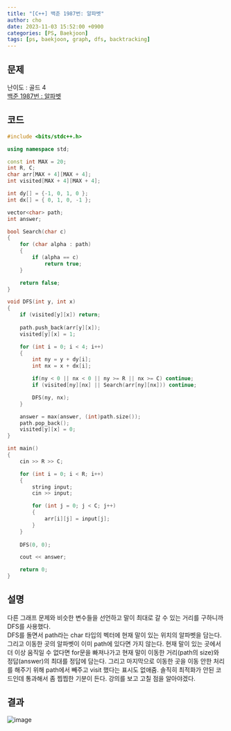 ```yaml
---
title: "[C++] 백준 1987번: 알파벳"
author: cho
date: 2023-11-03 15:52:00 +0900
categories: [PS, Baekjoon]
tags: [ps, baekjoon, graph, dfs, backtracking]
---
```


## 문제
난이도 : 골드 4  
[백준 1987번 : 알파벳](https://www.acmicpc.net/problem/1987/)  

## 코드
```C++
#include <bits/stdc++.h>

using namespace std;

const int MAX = 20;
int R, C;
char arr[MAX + 4][MAX + 4];
int visited[MAX + 4][MAX + 4];

int dy[] = {-1, 0, 1, 0 };
int dx[] = { 0, 1, 0, -1 };

vector<char> path;
int answer;

bool Search(char c)
{
    for (char alpha : path)
    {
        if (alpha == c)
            return true;
    }

    return false;
}

void DFS(int y, int x)
{
    if (visited[y][x]) return;
    
    path.push_back(arr[y][x]);
    visited[y][x] = 1;

    for (int i = 0; i < 4; i++)
    {
        int ny = y + dy[i];
        int nx = x + dx[i];

        if(ny < 0 || nx < 0 || ny >= R || nx >= C) continue;
        if (visited[ny][nx] || Search(arr[ny][nx])) continue;

        DFS(ny, nx);
    }

    answer = max(answer, (int)path.size());
    path.pop_back();
    visited[y][x] = 0;
}

int main()
{
    cin >> R >> C;

    for (int i = 0; i < R; i++)
    {
        string input;
        cin >> input;

        for (int j = 0; j < C; j++)
        {
            arr[i][j] = input[j];
        }
    }
    
    DFS(0, 0);

    cout << answer;

    return 0;
}
```
## 설명
다른 그래프 문제와 비슷한 변수들을 선언하고 말이 최대로 갈 수 있는 거리를 구하니까 DFS를 사용했다.  
DFS를 돌면서 path라는 char 타입의 벡터에 현재 말이 있는 위치의 알파벳을 담는다. 그리고 이동한 곳의 알파벳이 이미 path에 있다면 가지 않는다. 현재 말이 있는 곳에서 더 이상 움직일 수 없다면 for문을 빠져나가고 현재 말이 이동한 거리(path의 size)와 정답(answer)의 최대를 정답에 담는다. 그리고 마지막으로 이동한 곳을 이동 안한 처리를 해주기 위해 path에서 빼주고 visit 했다는 표시도 없애줌.
솔직히 최적화가 안된 코드인데 통과해서 좀 찝찝한 기분이 든다. 강의를 보고 고칠 점을 알아야겠다. 


## 결과
![image](https://github.com/soonsoo3595/soonsoo3595.github.io/assets/86000058/0dae6135-e378-4ec9-b08a-24dbcb5f1906)




